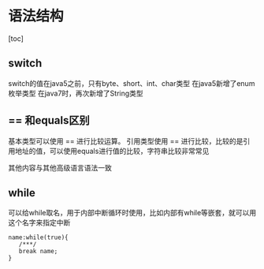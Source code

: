 # 语法结构

[toc]

## switch

switch的值在java5之前，只有byte、short、int、char类型
在java5新增了enum枚举类型
在java7时，再次新增了String类型

## == 和equals区别

基本类型可以使用 == 进行比较运算。
引用类型使用 == 进行比较，比较的是引用地址的值，可以使用equals进行值的比较，字符串比较非常常见

其他内容与其他高级语言语法一致


## while

可以给while取名，用于内部中断循环时使用，比如内部有while等嵌套，就可以用这个名字来指定中断

```
name:while(true){
   /***/
   break name;
}
```
